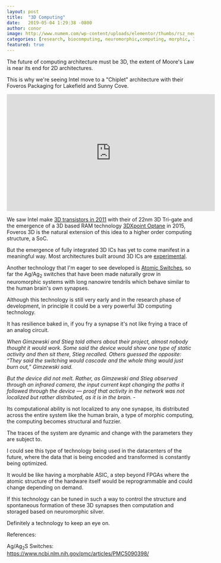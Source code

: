 ```yaml
---
layout: post
title:  "3D Computing"
date:   2019-05-04 1:29:38 -0800
author: conor
image: http://www.numem.com/wp-content/uploads/elementor/thumbs/rsz_neuromorphic_wired_brain-no5fx2j8epsj2x5ztu2zp6fdfyrhcxxfkie41dvqj8.jpg
categories: [research, biocomputing, neuromorphic,computing, morphic, 3D, 3D IC, 3D Computing, futurism]
featured: true
---
```


The future of computing architecture must be 3D, the extent of Moore's Law is near its end for 2D architectures.

This is why we're seeing Intel move to a "Chiplet" architecture with their Foveros Packaging for Lakefield and Sunny Cove.

<iframe width="560" height="315" src="https://www.youtube.com/embed/-besHp8HLxo" frameborder="0" allow="accelerometer; autoplay; encrypted-media; gyroscope; picture-in-picture" allowfullscreen></iframe>

We saw Intel make [3D transistors in 2011](https://www.intel.com/content/www/us/en/silicon-innovations/standards-22nm-3d-tri-gate-transistors-presentation.html) with their of 22nm 3D Tri-gate and the emergence of a 3D based RAM technology [3DXpoint Optane](https://en.wikipedia.org/wiki/3D_XPoint) in 2015, Foveros 3D is the natural extension of this idea to a higher order computing structure, a SoC.

But the emergence of fully integrated 3D ICs has yet to come manifest in a meaningful way. Most architectures built around 3D ICs are [experimental](https://en.wikipedia.org/wiki/Three-dimensional_integrated_circuit#Notable_3D_chips).

Another technology that I'm eager to see developed is [Atomic Switches](https://www.quantamagazine.org/a-brain-built-from-atomic-switches-can-learn-20170920/), so far the Ag/Ag<sub>2</sub> switches that have been made naturally grow in neuromorphic systems with long nanowire tendrils which behave similar to the human brain's own synapses.

Although this technology is still very early and in the research phase of development, in principle it could be a very powerful 3D computing technology.

It has resilience baked in, if you fry a synapse it's not like frying a trace of an analog circuit.

*When Gimzewski and Stieg told others about their project, almost  nobody thought it would work. Some said the device would show one type of static activity and then sit there, Stieg recalled. Others guessed the opposite: “They said the switching would cascade and the whole thing would just burn out,” Gimzewski said.*

*But the device did not melt. Rather, as Gimzewski and Stieg observed  through an infrared camera, the input current kept changing the paths it  followed through the device — proof that activity in the network was  not localized but rather distributed, as it is in the brain.* - 

Its computational ability is not localized to any one synapse, its distributed across the entire system like the human brain, a type of morphic computing, the computing becomes structural and fuzzier.

The traces of the system are dynamic and change with the parameters they are subject to.

I could see this type of technology being used in the datacenters of the future, where the data that is being encoded and transformed is constantly being optimized.

It would be like having a morphable ASIC, a step beyond FPGAs where the atomic structure of the hardware itself would be reprogrammable and could change depending on demand.

If this technology can be tuned in such a way to control the structure and spontaneous formation of these 3D synapses then computation and storaged based on neuromorphic silver.

Definitely a technology to keep an eye on.

References:

Ag/Ag<sub>2</sub>S Switches: https://www.ncbi.nlm.nih.gov/pmc/articles/PMC5090398/

